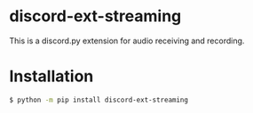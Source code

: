 # discord-ext-streaming

This is a discord.py extension for audio receiving and recording.

# Installation

```bash
$ python -m pip install discord-ext-streaming
```
